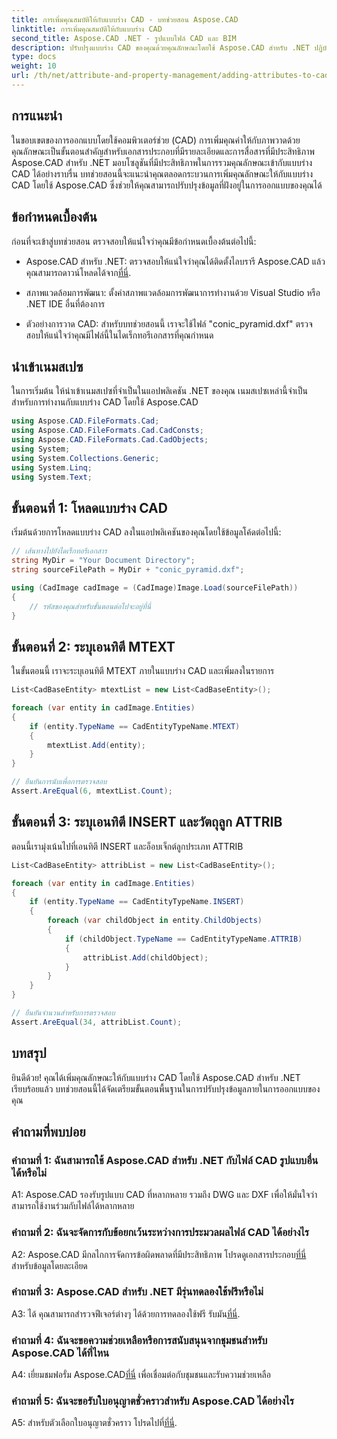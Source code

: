 ```yaml
---
title: การเพิ่มคุณสมบัติให้กับแบบร่าง CAD - บทช่วยสอน Aspose.CAD
linktitle: การเพิ่มคุณสมบัติให้กับแบบร่าง CAD
second_title: Aspose.CAD .NET - รูปแบบไฟล์ CAD และ BIM
description: ปรับปรุงแบบร่าง CAD ของคุณด้วยคุณลักษณะโดยใช้ Aspose.CAD สำหรับ .NET ปฏิบัติตามคำแนะนำทีละขั้นตอนของเราเพื่อการบูรณาการที่ราบรื่น
type: docs
weight: 10
url: /th/net/attribute-and-property-management/adding-attributes-to-cad-drawings/
---
```

## การแนะนำ

ในขอบเขตของการออกแบบโดยใช้คอมพิวเตอร์ช่วย (CAD) การเพิ่มคุณค่าให้กับภาพวาดด้วยคุณลักษณะเป็นขั้นตอนสำคัญสำหรับเอกสารประกอบที่มีรายละเอียดและการสื่อสารที่มีประสิทธิภาพ Aspose.CAD สำหรับ .NET มอบโซลูชันที่มีประสิทธิภาพในการรวมคุณลักษณะเข้ากับแบบร่าง CAD ได้อย่างราบรื่น บทช่วยสอนนี้จะแนะนำคุณตลอดกระบวนการเพิ่มคุณลักษณะให้กับแบบร่าง CAD โดยใช้ Aspose.CAD ซึ่งช่วยให้คุณสามารถปรับปรุงข้อมูลที่ฝังอยู่ในการออกแบบของคุณได้

## ข้อกำหนดเบื้องต้น

ก่อนที่จะเข้าสู่บทช่วยสอน ตรวจสอบให้แน่ใจว่าคุณมีข้อกำหนดเบื้องต้นต่อไปนี้:

-  Aspose.CAD สำหรับ .NET: ตรวจสอบให้แน่ใจว่าคุณได้ติดตั้งไลบรารี Aspose.CAD แล้ว คุณสามารถดาวน์โหลดได้จาก[ที่นี่](https://releases.aspose.com/cad/net/).

- สภาพแวดล้อมการพัฒนา: ตั้งค่าสภาพแวดล้อมการพัฒนาการทำงานด้วย Visual Studio หรือ .NET IDE อื่นที่ต้องการ

- ตัวอย่างการวาด CAD: สำหรับบทช่วยสอนนี้ เราจะใช้ไฟล์ "conic_pyramid.dxf" ตรวจสอบให้แน่ใจว่าคุณมีไฟล์นี้ในไดเร็กทอรีเอกสารที่คุณกำหนด

## นำเข้าเนมสเปซ

ในการเริ่มต้น ให้นำเข้าเนมสเปซที่จำเป็นในแอปพลิเคชัน .NET ของคุณ เนมสเปซเหล่านี้จำเป็นสำหรับการทำงานกับแบบร่าง CAD โดยใช้ Aspose.CAD

```csharp
using Aspose.CAD.FileFormats.Cad;
using Aspose.CAD.FileFormats.Cad.CadConsts;
using Aspose.CAD.FileFormats.Cad.CadObjects;
using System;
using System.Collections.Generic;
using System.Linq;
using System.Text;
```

## ขั้นตอนที่ 1: โหลดแบบร่าง CAD

เริ่มต้นด้วยการโหลดแบบร่าง CAD ลงในแอปพลิเคชันของคุณโดยใช้ข้อมูลโค้ดต่อไปนี้:

```csharp
// เส้นทางไปยังไดเร็กทอรีเอกสาร
string MyDir = "Your Document Directory";
string sourceFilePath = MyDir + "conic_pyramid.dxf";

using (CadImage cadImage = (CadImage)Image.Load(sourceFilePath))
{
    // รหัสของคุณสำหรับขั้นตอนต่อไปจะอยู่ที่นี่
}
```

## ขั้นตอนที่ 2: ระบุเอนทิตี MTEXT

ในขั้นตอนนี้ เราจะระบุเอนทิตี MTEXT ภายในแบบร่าง CAD และเพิ่มลงในรายการ

```csharp
List<CadBaseEntity> mtextList = new List<CadBaseEntity>();

foreach (var entity in cadImage.Entities)
{
    if (entity.TypeName == CadEntityTypeName.MTEXT)
    {
        mtextList.Add(entity);
    }
}

// ยืนยันการนับเพื่อการตรวจสอบ
Assert.AreEqual(6, mtextList.Count);
```

## ขั้นตอนที่ 3: ระบุเอนทิตี INSERT และวัตถุลูก ATTRIB

ตอนนี้เรามุ่งเน้นไปที่เอนทิตี INSERT และอ็อบเจ็กต์ลูกประเภท ATTRIB

```csharp
List<CadBaseEntity> attribList = new List<CadBaseEntity>();

foreach (var entity in cadImage.Entities)
{
    if (entity.TypeName == CadEntityTypeName.INSERT)
    {
        foreach (var childObject in entity.ChildObjects)
        {
            if (childObject.TypeName == CadEntityTypeName.ATTRIB)
            {
                attribList.Add(childObject);
            }
        }
    }
}

// ยืนยันจำนวนสำหรับการตรวจสอบ
Assert.AreEqual(34, attribList.Count);
```

## บทสรุป

ยินดีด้วย! คุณได้เพิ่มคุณลักษณะให้กับแบบร่าง CAD โดยใช้ Aspose.CAD สำหรับ .NET เรียบร้อยแล้ว บทช่วยสอนนี้ได้จัดเตรียมขั้นตอนพื้นฐานในการปรับปรุงข้อมูลภายในการออกแบบของคุณ

## คำถามที่พบบ่อย

### คำถามที่ 1: ฉันสามารถใช้ Aspose.CAD สำหรับ .NET กับไฟล์ CAD รูปแบบอื่นได้หรือไม่

A1: Aspose.CAD รองรับรูปแบบ CAD ที่หลากหลาย รวมถึง DWG และ DXF เพื่อให้มั่นใจว่าสามารถใช้งานร่วมกับไฟล์ได้หลากหลาย

### คำถามที่ 2: ฉันจะจัดการกับข้อยกเว้นระหว่างการประมวลผลไฟล์ CAD ได้อย่างไร

 A2: Aspose.CAD มีกลไกการจัดการข้อผิดพลาดที่มีประสิทธิภาพ โปรดดูเอกสารประกอบ[ที่นี่](https://reference.aspose.com/cad/net/) สำหรับข้อมูลโดยละเอียด

### คำถามที่ 3: Aspose.CAD สำหรับ .NET มีรุ่นทดลองใช้ฟรีหรือไม่

 A3: ได้ คุณสามารถสำรวจฟีเจอร์ต่างๆ ได้ด้วยการทดลองใช้ฟรี รับมัน[ที่นี่](https://releases.aspose.com/).

### คำถามที่ 4: ฉันจะขอความช่วยเหลือหรือการสนับสนุนจากชุมชนสำหรับ Aspose.CAD ได้ที่ไหน

 A4: เยี่ยมชมฟอรั่ม Aspose.CAD[ที่นี่](https://forum.aspose.com/c/cad/19) เพื่อเชื่อมต่อกับชุมชนและรับความช่วยเหลือ

### คำถามที่ 5: ฉันจะขอรับใบอนุญาตชั่วคราวสำหรับ Aspose.CAD ได้อย่างไร

 A5: สำหรับตัวเลือกใบอนุญาตชั่วคราว โปรดไปที่[ที่นี่](https://purchase.aspose.com/temporary-license/).